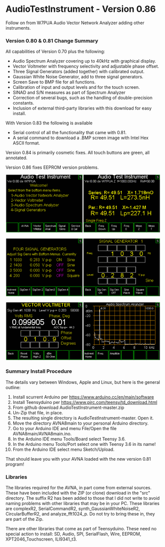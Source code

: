 # AudioTestInstrument  -  Version 0.86
Follow on from W7PUA Audio Vector Network Analyzer adding other instruments.

### Version 0.80 & 0.81 Change Summary

All capabilities of Version 0.70 plus the following:

* Audio Spectrum Analyzer covering up to 40kHz with graphical display.
* Vector Voltmeter with frequency selectivity and adjustable phase offset.
* Three Signal Generators (added together)  with calibrated output.
* Gaussian White Noise Generator, add to three signal generators.
* Screen Save to BMP file for all functions.
* Calibration of input and output levels and for the touch screen.
* SINAD and S/N measures as part of Spectrum Analyzer
* Correction of several bugs, such as the handling of double-precision constants.
* Inclusion of external third-party libraries with this download for easy install.

With Version 0.83 the following is available
* Serial control of all the functionality that came with 0.81.
* A serial command to download a .BMP screen image with Intel Hex ASCII format.

Version 0.84 is primarily cosmetic fixes.  All touch buttons are green, all annotated.

Version 0.86 fixes EEPROM version problems.

![Control Screens, AVNA Test Instrument](/images/AVNA_2Scr1.gif)

![Signal Generator Screens, AVNA Test Instrument](/images/AVNA_2Scr2.gif)

![Vector Voltmeter and Spectrum Analyzer Screens, AVNA Test Instrument](/images/AVNA_2Scr3.gif)

### Summary Install Procedure
The details vary between Windows, Apple and Linux, but here is the general outline:
1. Install scurrent Arduino per https://www.arduino.cc/en/main/software
2. Install Teensyduino per https://www.pjrc.com/teensy/td_download.html
3. From github download AudioTestInstrument-master.zip
4. Un-Zip that file, in place.
5. The resulting single directory is AudioTestInstrument-master. Open it.
6. Move the directory AVNA8main to your personal Arduino directory.
7. Go to your Arduino IDE and menu File/Open the file AVNA8main/AVNA8main.ino.
8. In the Arduino IDE menu Tools/Board select Teensy 3.6.
9. In the Arduino menu Tools/Port select one with Teensy 3.6 in its name!
10. From the Arduino IDE select menu Sketch/Upload.

That should leave you with your AVNA loaded with the new version 0.81 program!

### Libraries 
The libraries required for the AVNA, in part come from external sources.
These have been included with the ZIP (or clone) download in the "src" directory.
The suffix R2 has been added to those that I did not write to avoid naming problems with
other libraries that may be in your PC.  These libraries are complexR2,
SerialCommandR2, synth_GaussianWhiteNoiseR2, CircularBufferR2, 
and analyze_fft1024_p.  Do not try to bring these in, they are part of the Zip.

There are other libraries that come as part of Teensyduino.  These need no
special action to install:  SD, Audio, SPI, SerialFlash, Wire, EEPROM,
XPT2046_Touchscreen, ILI9341_t3.
